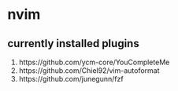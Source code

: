 # nvim

## currently installed plugins

<ol>
<li>https://github.com/ycm-core/YouCompleteMe</li>
<li>https://github.com/Chiel92/vim-autoformat</li>
<li>https://github.com/junegunn/fzf</li>
</ol>

